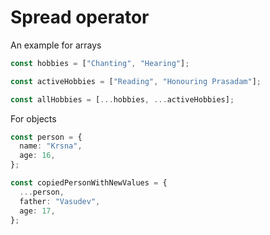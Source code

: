 # Spread operator

An example for arrays

```typescript
const hobbies = ["Chanting", "Hearing"];

const activeHobbies = ["Reading", "Honouring Prasadam"];

const allHobbies = [...hobbies, ...activeHobbies];
```

For objects

```typescript
const person = {
  name: "Krsna",
  age: 16,
};

const copiedPersonWithNewValues = {
  ...person,
  father: "Vasudev",
  age: 17,
};
```
